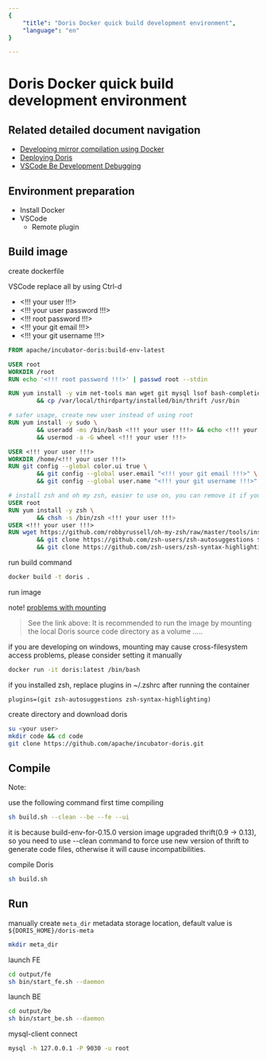 ```yaml
---
{
    "title": "Doris Docker quick build development environment",
    "language": "en"
}

---
```


<!-- 
Licensed to the Apache Software Foundation (ASF) under one
or more contributor license agreements.  See the NOTICE file
distributed with this work for additional information
regarding copyright ownership.  The ASF licenses this file
to you under the Apache License, Version 2.0 (the
"License"); you may not use this file except in compliance
with the License.  You may obtain a copy of the License at

  http://www.apache.org/licenses/LICENSE-2.0

Unless required by applicable law or agreed to in writing,
software distributed under the License is distributed on an
"AS IS" BASIS, WITHOUT WARRANTIES OR CONDITIONS OF ANY
KIND, either express or implied.  See the License for the
specific language governing permissions and limitations
under the License.
-->

# Doris Docker quick build development environment

## Related detailed document navigation

- [Developing mirror compilation using Docker](https://doris.incubator.apache.org/installing/compilation.html#developing-mirror-compilation-using-docker-recommended)
- [Deploying Doris](https://doris.incubator.apache.org/installing/install-deploy.html#cluster-deployment)
- [VSCode Be Development Debugging](https://doris.incubator.apache.org/developer-guide/be-vscode-dev.html)

## Environment preparation

- Install Docker
- VSCode
    - Remote plugin

## Build image

create dockerfile

VSCode replace all by using Ctrl-d

- <!!! your user !!!>
- <!!! your user password !!!>
- <!!! root password !!!>
- <!!! your git email !!!>
- <!!! your git username !!!>

```dockerfile
FROM apache/incubator-doris:build-env-latest

USER root
WORKDIR /root
RUN echo '<!!! root password !!!>' | passwd root --stdin

RUN yum install -y vim net-tools man wget git mysql lsof bash-completion \
        && cp /var/local/thirdparty/installed/bin/thrift /usr/bin

# safer usage, create new user instead of using root
RUN yum install -y sudo \
        && useradd -ms /bin/bash <!!! your user !!!> && echo <!!! your user password !!!> | passwd <!!! your user !!!> --stdin \
        && usermod -a -G wheel <!!! your user !!!>

USER <!!! your user !!!>
WORKDIR /home/<!!! your user !!!>
RUN git config --global color.ui true \
        && git config --global user.email "<!!! your git email !!!>" \
        && git config --global user.name "<!!! your git username !!!>"

# install zsh and oh my zsh, easier to use on, you can remove it if you don't need it
USER root
RUN yum install -y zsh \
        && chsh -s /bin/zsh <!!! your user !!!>
USER <!!! your user !!!>
RUN wget https://github.com/robbyrussell/oh-my-zsh/raw/master/tools/install.sh -O - | zsh \
        && git clone https://github.com/zsh-users/zsh-autosuggestions ${ZSH_CUSTOM:-~/.oh-my-zsh/custom}/plugins/zsh-autosuggestions \
        && git clone https://github.com/zsh-users/zsh-syntax-highlighting.git ${ZSH_CUSTOM:-~/.oh-my-zsh/custom}/plugins/zsh-syntax-highlighting
```

run build command

```bash
docker build -t doris .
```

run image

note! [problems with mounting](../installing/compilation.md)

> See the link above: It is recommended to run the image by mounting the local Doris source code directory as a volume .....

if you are developing on windows, mounting may cause cross-filesystem access problems, please consider setting it manually

```bash
docker run -it doris:latest /bin/bash
```

if you installed zsh, replace plugins in ~/.zshrc after running the container

```
plugins=(git zsh-autosuggestions zsh-syntax-highlighting)
```

create directory and download doris

```bash
su <your user>
mkdir code && cd code
git clone https://github.com/apache/incubator-doris.git
```

## Compile

Note:

use the following command first time compiling

```bash
sh build.sh --clean --be --fe --ui
```

it is because build-env-for-0.15.0 version image upgraded thrift(0.9 -> 0.13), so you need to use --clean command to force use new version of thrift to generate code files, otherwise it will cause incompatibilities.

compile Doris

```bash
sh build.sh
```

## Run

manually create `meta_dir` metadata storage location, default value is `${DORIS_HOME}/doris-meta`

```bash
mkdir meta_dir
```

launch FE

```bash
cd output/fe
sh bin/start_fe.sh --daemon
```

launch BE

```bash
cd output/be
sh bin/start_be.sh --daemon
```

mysql-client connect

```bash
mysql -h 127.0.0.1 -P 9030 -u root
```
